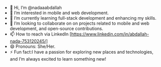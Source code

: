 - 👋 Hi, I’m @nadaaabdallah
- 👀 I’m interested in mobile and web development.
- 🌱 I’m currently learning  full-stack development and enhancing my skills.
- 💞️ I’m looking to collaborate on on projects related to mobile and web development, and open-source contributions.
- 📫 How to reach via LinkedIn  [https://www.linkedin.com/in/abdallah-nada-753120245/]
- 😄 Pronouns: She/Her.
- ⚡ Fun fact:I have a passion for exploring new places and technologies, and I’m always excited to learn something new!

<!---
nadaaabdallah/nadaaabdallah is a ✨ special ✨ repository because its `README.md` (this file) appears on your GitHub profile.
You can click the Preview link to take a look at your changes.
--->
